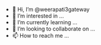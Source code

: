 - 👋 Hi, I’m @weerapati3gateway
- 👀 I’m interested in ...
- 🌱 I’m currently learning ...
- 💞️ I’m looking to collaborate on ...
- 📫 How to reach me ...

<!---
weerapati3gateway/weerapati3gateway is a ✨ special ✨ repository because its `README.md` (this file) appears on your GitHub profile.
You can click the Preview link to take a look at your changes.
--->

